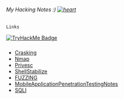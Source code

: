 ###### My Hacking Notes :) [![heart](https://github.githubassets.com/images/icons/emoji/unicode/2764.png)](https://www.youtube.com/@SplitUnknown) 

```
Links
```
[![TryHackMe Badge](https://tryhackme-badges.s3.amazonaws.com/SplitUnknown.png)](https://tryhackme.com/p/SplitUnknown)


###

- [Crasking](./Crasking.md)
- [Nmap](/Namp/Nmap.md)
- [Privesc](Privesc/Privesc.md)
- [ShellStabilize](./ShellStabilize.md)
- [FUZZING](./FUZZING.md)
- [MobileApplicationPenetrationTestingNotes](./MobileApplicationPenetrationTestingNotes/README.md)
- [SQLI](SQL_Injection/SQLI.md)
